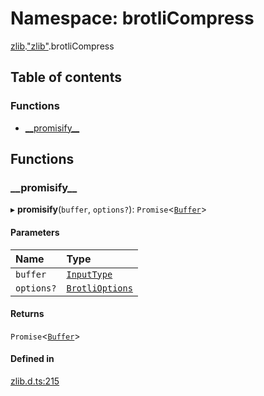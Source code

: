 # Namespace: brotliCompress

[zlib](zlib.md).["zlib"](zlib._zlib_.md).brotliCompress

## Table of contents

### Functions

- [\_\_promisify\_\_](zlib._zlib_.brotliCompress.md#__promisify__)

## Functions

### \_\_promisify\_\_

▸ **__promisify__**(`buffer`, `options?`): `Promise`<[`Buffer`](buffer._buffer_.md#buffer)\>

#### Parameters

| Name | Type |
| :------ | :------ |
| `buffer` | [`InputType`](zlib._zlib_.md#inputtype) |
| `options?` | [`BrotliOptions`](../interfaces/zlib._zlib_.BrotliOptions.md) |

#### Returns

`Promise`<[`Buffer`](buffer._buffer_.md#buffer)\>

#### Defined in

[zlib.d.ts:215](https://github.com/goodcodedev/bun-types/blob/8bd1b3a/zlib.d.ts#L215)
